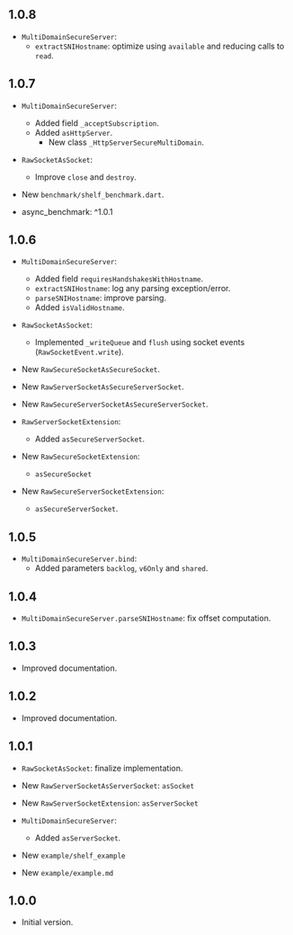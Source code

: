 ## 1.0.8

- `MultiDomainSecureServer`:
  - `extractSNIHostname`: optimize using `available` and reducing calls to `read`.

## 1.0.7

- `MultiDomainSecureServer`:
  - Added field `_acceptSubscription`.
  - Added `asHttpServer`.
    - New class `_HttpServerSecureMultiDomain`.

- `RawSocketAsSocket`:
  - Improve `close` and `destroy`.

- New `benchmark/shelf_benchmark.dart`.

- async_benchmark: ^1.0.1

## 1.0.6

- `MultiDomainSecureServer`:
  - Added field `requiresHandshakesWithHostname`.
  - `extractSNIHostname`: log any parsing exception/error.
  - `parseSNIHostname`: improve parsing.
  - Added `isValidHostname`.

- `RawSocketAsSocket`:
  - Implemented `_writeQueue` and `flush` using socket events (`RawSocketEvent.write`).

- New `RawSecureSocketAsSecureSocket`.
- New `RawServerSocketAsSecureServerSocket`.
- New `RawSecureServerSocketAsSecureServerSocket`.

- `RawServerSocketExtension`:
  - Added `asSecureServerSocket`.

- New `RawSecureSocketExtension`:
  - `asSecureSocket`

- New `RawSecureServerSocketExtension`:
  - `asSecureServerSocket`.

## 1.0.5

- `MultiDomainSecureServer.bind`:
  - Added parameters `backlog`, `v6Only` and `shared`.

## 1.0.4

- `MultiDomainSecureServer.parseSNIHostname`: fix offset computation.

## 1.0.3

- Improved documentation.

## 1.0.2

- Improved documentation.

## 1.0.1

- `RawSocketAsSocket`: finalize implementation.

- New `RawServerSocketAsServerSocket`: `asSocket`
- New `RawServerSocketExtension`: `asServerSocket`

- `MultiDomainSecureServer`:
  - Added `asServerSocket`.

- New `example/shelf_example`
- New `example/example.md`

## 1.0.0

- Initial version.
